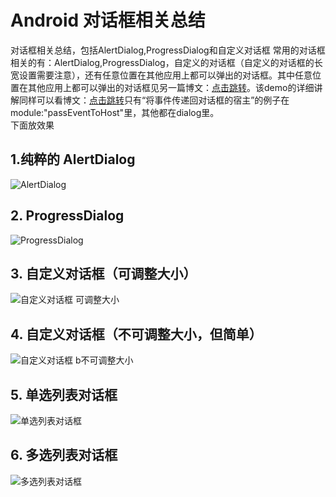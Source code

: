 # Android 对话框相关总结
对话框相关总结，包括AlertDialog,ProgressDialog和自定义对话框
常用的对话框相关的有：AlertDialog,ProgressDialog，自定义的对话框（自定义的对话框的长宽设置需要注意），还有任意位置在其他应用上都可以弹出的对话框。其中任意位置在其他应用上都可以弹出的对话框见另一篇博文：[点击跳转](http://blog.csdn.net/htwhtw123/article/details/71758817)。该demo的详细讲解同样可以看博文：[点击跳转](http://blog.csdn.net/htwhtw123/article/details/77488040)只有“将事件传递回对话框的宿主”的例子在module:"passEventToHost"里，其他都在dialog里。<br>
下面放效果
<br>
## 1.纯粹的 AlertDialog
![AlertDialog](https://github.com/HeTingwei/DialogTest/blob/master/doc/dialog1.gif)
## 2. ProgressDialog
![ProgressDialog](https://github.com/HeTingwei/DialogTest/blob/master/doc/dialog2.gif)
## 3. 自定义对话框（可调整大小）
![自定义对话框 可调整大小](https://github.com/HeTingwei/DialogTest/blob/master/doc/dialog3.gif)
## 4. 自定义对话框（不可调整大小，但简单）
![自定义对话框 b不可调整大小](https://github.com/HeTingwei/DialogTest/blob/master/doc/dialogX.gif)
## 5. 单选列表对话框
![单选列表对话框](https://github.com/HeTingwei/DialogTest/blob/master/doc/dialog4.gif)
## 6. 多选列表对话框
![多选列表对话框](https://github.com/HeTingwei/DialogTest/blob/master/doc/dialog5.gif)
